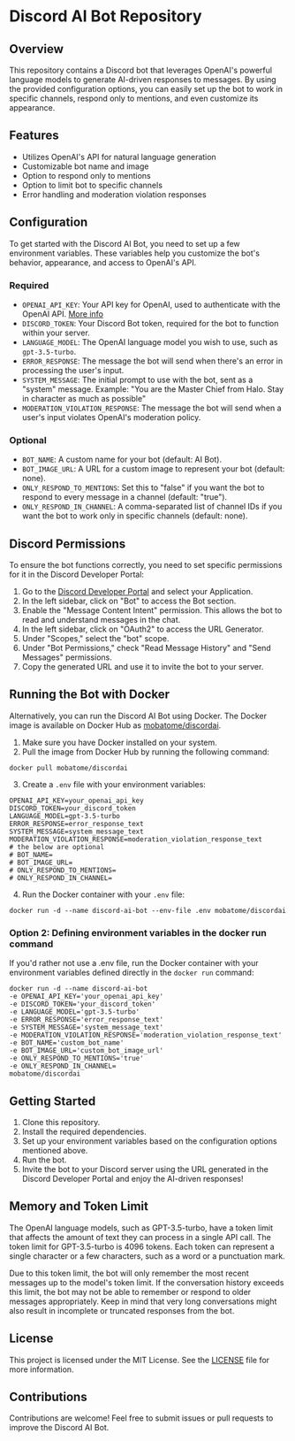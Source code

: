 # Discord AI Bot Repository

## Overview

This repository contains a Discord bot that leverages OpenAI's powerful language models to generate AI-driven responses to messages. By using the provided configuration options, you can easily set up the bot to work in specific channels, respond only to mentions, and even customize its appearance.

## Features

- Utilizes OpenAI's API for natural language generation
- Customizable bot name and image
- Option to respond only to mentions
- Option to limit bot to specific channels
- Error handling and moderation violation responses

## Configuration

To get started with the Discord AI Bot, you need to set up a few environment variables. These variables help you customize the bot's behavior, appearance, and access to OpenAI's API.

### Required

- `OPENAI_API_KEY`: Your API key for OpenAI, used to authenticate with the OpenAI API. [More info](https://openai.com/blog/openai-api)
- `DISCORD_TOKEN`: Your Discord Bot token, required for the bot to function within your server.
- `LANGUAGE_MODEL`: The OpenAI language model you wish to use, such as `gpt-3.5-turbo`.
- `ERROR_RESPONSE`: The message the bot will send when there's an error in processing the user's input.
- `SYSTEM_MESSAGE`: The initial prompt to use with the bot, sent as a "system" message. Example: "You are the Master Chief from Halo. Stay in character as much as possible"
- `MODERATION_VIOLATION_RESPONSE`: The message the bot will send when a user's input violates OpenAI's moderation policy.

### Optional

- `BOT_NAME`: A custom name for your bot (default: AI Bot).
- `BOT_IMAGE_URL`: A URL for a custom image to represent your bot (default: none).
- `ONLY_RESPOND_TO_MENTIONS`: Set this to "false" if you want the bot to respond to every message in a channel (default: "true").
- `ONLY_RESPOND_IN_CHANNEL`: A comma-separated list of channel IDs if you want the bot to work only in specific channels (default: none).

## Discord Permissions

To ensure the bot functions correctly, you need to set specific permissions for it in the Discord Developer Portal:

1. Go to the [Discord Developer Portal](https://discord.com/developers/applications) and select your Application.
2. In the left sidebar, click on "Bot" to access the Bot section.
3. Enable the "Message Content Intent" permission. This allows the bot to read and understand messages in the chat.
4. In the left sidebar, click on "OAuth2" to access the URL Generator.
5. Under "Scopes," select the "bot" scope.
6. Under "Bot Permissions," check "Read Message History" and "Send Messages" permissions.
7. Copy the generated URL and use it to invite the bot to your server.

## Running the Bot with Docker

Alternatively, you can run the Discord AI Bot using Docker. The Docker image is available on Docker Hub as [mobatome/discordai](https://hub.docker.com/r/mobatome/discordai).

1. Make sure you have Docker installed on your system.
2. Pull the image from Docker Hub by running the following command:
```shell
docker pull mobatome/discordai
```
3. Create a `.env` file with your environment variables:
```env
OPENAI_API_KEY=your_openai_api_key
DISCORD_TOKEN=your_discord_token
LANGUAGE_MODEL=gpt-3.5-turbo
ERROR_RESPONSE=error_response_text
SYSTEM_MESSAGE=system_message_text
MODERATION_VIOLATION_RESPONSE=moderation_violation_response_text
# the below are optional
# BOT_NAME=
# BOT_IMAGE_URL=
# ONLY_RESPOND_TO_MENTIONS=
# ONLY_RESPOND_IN_CHANNEL=
```
4. Run the Docker container with your `.env` file:
```shell
docker run -d --name discord-ai-bot --env-file .env mobatome/discordai
```

### Option 2: Defining environment variables in the docker run command

If you'd rather not use a .env file, run the Docker container with your environment variables defined directly in the `docker run` command:
```shell
docker run -d --name discord-ai-bot
-e OPENAI_API_KEY='your_openai_api_key'
-e DISCORD_TOKEN='your_discord_token'
-e LANGUAGE_MODEL='gpt-3.5-turbo'
-e ERROR_RESPONSE='error_response_text'
-e SYSTEM_MESSAGE='system_message_text'
-e MODERATION_VIOLATION_RESPONSE='moderation_violation_response_text'
-e BOT_NAME='custom_bot_name'
-e BOT_IMAGE_URL='custom_bot_image_url'
-e ONLY_RESPOND_TO_MENTIONS='true'
-e ONLY_RESPOND_IN_CHANNEL=
mobatome/discordai
```

## Getting Started

1. Clone this repository.
2. Install the required dependencies.
3. Set up your environment variables based on the configuration options mentioned above.
4. Run the bot.
5. Invite the bot to your Discord server using the URL generated in the Discord Developer Portal and enjoy the AI-driven responses!

## Memory and Token Limit

The OpenAI language models, such as GPT-3.5-turbo, have a token limit that affects the amount of text they can process in a single API call. The token limit for GPT-3.5-turbo is 4096 tokens. Each token can represent a single character or a few characters, such as a word or a punctuation mark.

Due to this token limit, the bot will only remember the most recent messages up to the model's token limit. If the conversation history exceeds this limit, the bot may not be able to remember or respond to older messages appropriately. Keep in mind that very long conversations might also result in incomplete or truncated responses from the bot.

## License

This project is licensed under the MIT License. See the [LICENSE](LICENSE) file for more information.

## Contributions

Contributions are welcome! Feel free to submit issues or pull requests to improve the Discord AI Bot.
